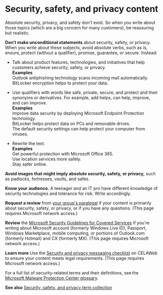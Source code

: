 # Security, safety, and privacy content

Absolute
security, privacy, and safety don't exist. So when you write about
those topics (which are a big concern for many customers), be reassuring
but realistic.

**Don’t make unconditional statements** about security, safety, or privacy. When you write about these subjects, avoid absolute verbs, such as is, ensure, protect (without a qualifier), promise, guarantee, or secure. Instead:

  - Talk about product features, technologies, and initiatives that help customers achieve security, safety, or privacy.  
    **Examples**  
    Outlook antiphishing technology scans incoming mail automatically.  
    BitLocker encryption helps to protect your data.

<!-- end list -->

  - Use qualifiers with words like safe, private, secure, and protect and their synonyms or derivatives. For example, add helps, can help, improve, and can improve.  
    **Examples**  
    Improve data security by deploying Microsoft Endpoint Protection technology.  
    BitLocker helps protect data on PCs and removable drives.  
    The default security settings can help protect your computer from viruses.

<!-- end list -->

  - Rewrite the text.  
    **Examples**  
    Get powerful protection with Microsoft Office 365.   
    Use location services more safely.  
    Stay safer online.

**Avoid images that might imply absolute security, safety, or privacy,** such as padlocks, fortresses, vaults, and safes. 

**Know your audience.** A teenager and an IT pro have different knowledge of security technologies and tolerance for risk. Write accordingly.

**Request a review** from [your group's paralegal](https://microsoft.sharepoint.com/sites/lcaweb/Pages/Applications/LegalContact.aspx) if your content is primarily about security, safety, or privacy, or if you have any questions. (This page requires Microsoft network access.)

**Review** the [Microsoft Security Guidelines for Covered Services](https://microsoft.sharepoint.com/sites/LCAWebAuthoring/LSWDocuments/Microsoft_Security_Guidelines_For_Covered_Services_Marketing.docx?d=wd7f81ee2e7c6424c82fa70dc26d03084) if you're writing about Microsoft account (formerly Windows Live ID), Passport, Windows Marketplace, mobile computing, or portions of Outlook.com (formerly Hotmail) and CX (formerly MX). (This page requires Microsoft network access.)

**Learn more** Use the [Security and privacy messaging checklist](https://microsoft.sharepoint.com/sites/LCAWeb/Home/Marketing/Marketing-and-Advertising-Content/Security-Privacy) on CELAWeb to ensure your content meets legal requirements. (This page requires Microsoft network access.)

For a full list of security-related terms and their definitions, see the [Microsoft Malware Protection Center glossary](http://www.microsoft.com/security/portal/mmpc/shared/glossary.aspx). 

**See also** [Security, safety, and privacy term collection](/style-guide/a-z-word-list-term-collections/term-collections/security-safety-privacy-terms)
